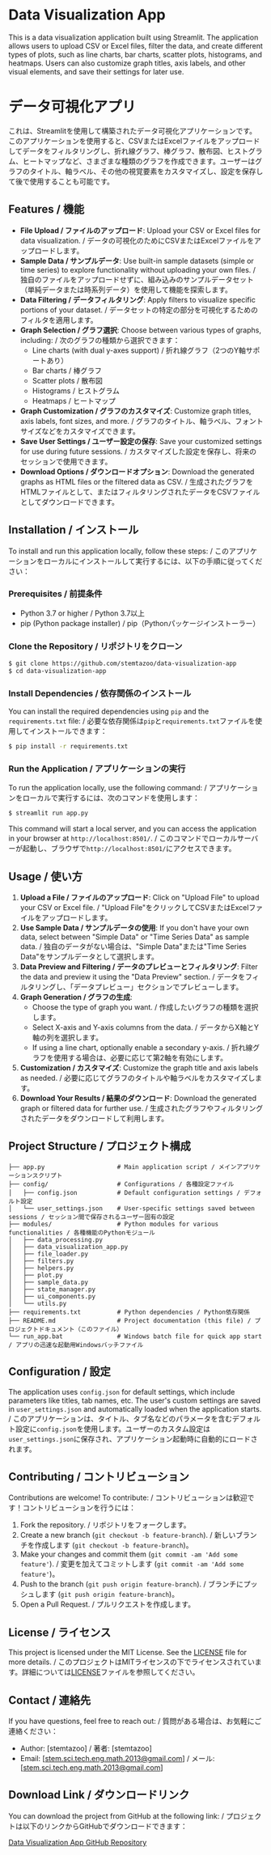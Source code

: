 # Data Visualization App

This is a data visualization application built using Streamlit. The application allows users to upload CSV or Excel files, filter the data, and create different types of plots, such as line charts, bar charts, scatter plots, histograms, and heatmaps. Users can also customize graph titles, axis labels, and other visual elements, and save their settings for later use.

# データ可視化アプリ

これは、Streamlitを使用して構築されたデータ可視化アプリケーションです。このアプリケーションを使用すると、CSVまたはExcelファイルをアップロードしてデータをフィルタリングし、折れ線グラフ、棒グラフ、散布図、ヒストグラム、ヒートマップなど、さまざまな種類のグラフを作成できます。ユーザーはグラフのタイトル、軸ラベル、その他の視覚要素をカスタマイズし、設定を保存して後で使用することも可能です。

## Features / 機能

- **File Upload / ファイルのアップロード**: Upload your CSV or Excel files for data visualization. / データの可視化のためにCSVまたはExcelファイルをアップロードします。
- **Sample Data / サンプルデータ**: Use built-in sample datasets (simple or time series) to explore functionality without uploading your own files. / 独自のファイルをアップロードせずに、組み込みのサンプルデータセット（単純データまたは時系列データ）を使用して機能を探索します。
- **Data Filtering / データフィルタリング**: Apply filters to visualize specific portions of your dataset. / データセットの特定の部分を可視化するためのフィルタを適用します。
- **Graph Selection / グラフ選択**: Choose between various types of graphs, including: / 次のグラフの種類から選択できます：
  - Line charts (with dual y-axes support) / 折れ線グラフ（2つのY軸サポートあり）
  - Bar charts / 棒グラフ
  - Scatter plots / 散布図
  - Histograms / ヒストグラム
  - Heatmaps / ヒートマップ
- **Graph Customization / グラフのカスタマイズ**: Customize graph titles, axis labels, font sizes, and more. / グラフのタイトル、軸ラベル、フォントサイズなどをカスタマイズできます。
- **Save User Settings / ユーザー設定の保存**: Save your customized settings for use during future sessions. / カスタマイズした設定を保存し、将来のセッションで使用できます。
- **Download Options / ダウンロードオプション**: Download the generated graphs as HTML files or the filtered data as CSV. / 生成されたグラフをHTMLファイルとして、またはフィルタリングされたデータをCSVファイルとしてダウンロードできます。

## Installation / インストール

To install and run this application locally, follow these steps: / このアプリケーションをローカルにインストールして実行するには、以下の手順に従ってください：

### Prerequisites / 前提条件

- Python 3.7 or higher / Python 3.7以上
- pip (Python package installer) / pip（Pythonパッケージインストーラー）

### Clone the Repository / リポジトリをクローン

```bash
$ git clone https://github.com/stemtazoo/data-visualization-app
$ cd data-visualization-app
```

### Install Dependencies / 依存関係のインストール

You can install the required dependencies using `pip` and the `requirements.txt` file: / 必要な依存関係は`pip`と`requirements.txt`ファイルを使用してインストールできます：

```bash
$ pip install -r requirements.txt
```

### Run the Application / アプリケーションの実行

To run the application locally, use the following command: / アプリケーションをローカルで実行するには、次のコマンドを使用します：

```bash
$ streamlit run app.py
```

This command will start a local server, and you can access the application in your browser at `http://localhost:8501/`. / このコマンドでローカルサーバーが起動し、ブラウザで`http://localhost:8501/`にアクセスできます。

## Usage / 使い方

1. **Upload a File / ファイルのアップロード**: Click on "Upload File" to upload your CSV or Excel file. / "Upload File"をクリックしてCSVまたはExcelファイルをアップロードします。
2. **Use Sample Data / サンプルデータの使用**: If you don't have your own data, select between "Simple Data" or "Time Series Data" as sample data. / 独自のデータがない場合は、"Simple Data"または"Time Series Data"をサンプルデータとして選択します。
3. **Data Preview and Filtering / データのプレビューとフィルタリング**: Filter the data and preview it using the "Data Preview" section. / データをフィルタリングし、「データプレビュー」セクションでプレビューします。
4. **Graph Generation / グラフの生成**:
   - Choose the type of graph you want. / 作成したいグラフの種類を選択します。
   - Select X-axis and Y-axis columns from the data. / データからX軸とY軸の列を選択します。
   - If using a line chart, optionally enable a secondary y-axis. / 折れ線グラフを使用する場合は、必要に応じて第2軸を有効にします。
5. **Customization / カスタマイズ**: Customize the graph title and axis labels as needed. / 必要に応じてグラフのタイトルや軸ラベルをカスタマイズします。
6. **Download Your Results / 結果のダウンロード**: Download the generated graph or filtered data for further use. / 生成されたグラフやフィルタリングされたデータをダウンロードして利用します。

## Project Structure / プロジェクト構成

```
├── app.py                    # Main application script / メインアプリケーションスクリプト
├── config/                   # Configurations / 各種設定ファイル
│   ├── config.json           # Default configuration settings / デフォルト設定
│   └── user_settings.json    # User-specific settings saved between sessions / セッション間で保存されるユーザー固有の設定
├── modules/                  # Python modules for various functionalities / 各種機能のPythonモジュール
│   ├── data_processing.py
│   ├── data_visualization_app.py
│   ├── file_loader.py
│   ├── filters.py
│   ├── helpers.py
│   ├── plot.py
│   ├── sample_data.py
│   ├── state_manager.py
│   ├── ui_components.py
│   └── utils.py
├── requirements.txt          # Python dependencies / Python依存関係
├── README.md                 # Project documentation (this file) / プロジェクトドキュメント（このファイル）
└── run_app.bat               # Windows batch file for quick app start / アプリの迅速な起動用Windowsバッチファイル
```

## Configuration / 設定

The application uses `config.json` for default settings, which include parameters like titles, tab names, etc. The user's custom settings are saved in `user_settings.json` and automatically loaded when the application starts. / このアプリケーションは、タイトル、タブ名などのパラメータを含むデフォルト設定に`config.json`を使用します。ユーザーのカスタム設定は`user_settings.json`に保存され、アプリケーション起動時に自動的にロードされます。

## Contributing / コントリビューション

Contributions are welcome! To contribute: / コントリビューションは歓迎です！コントリビューションを行うには：

1. Fork the repository. / リポジトリをフォークします。
2. Create a new branch (`git checkout -b feature-branch`). / 新しいブランチを作成します (`git checkout -b feature-branch`)。
3. Make your changes and commit them (`git commit -am 'Add some feature'`). / 変更を加えてコミットします (`git commit -am 'Add some feature'`)。
4. Push to the branch (`git push origin feature-branch`). / ブランチにプッシュします (`git push origin feature-branch`)。
5. Open a Pull Request. / プルリクエストを作成します。

## License / ライセンス

This project is licensed under the MIT License. See the [LICENSE](LICENSE) file for more details. / このプロジェクトはMITライセンスの下でライセンスされています。詳細については[LICENSE](LICENSE)ファイルを参照してください。

## Contact / 連絡先

If you have questions, feel free to reach out: / 質問がある場合は、お気軽にご連絡ください：

- Author: [stemtazoo] / 著者: [stemtazoo]
- Email: [stem.sci.tech.eng.math.2013@gmail.com] / メール: [stem.sci.tech.eng.math.2013@gmail.com]

## Download Link / ダウンロードリンク

You can download the project from GitHub at the following link: / プロジェクトは以下のリンクからGitHubでダウンロードできます：

[Data Visualization App GitHub Repository](https://github.com/stemtazoo/data-visualization-app)  


